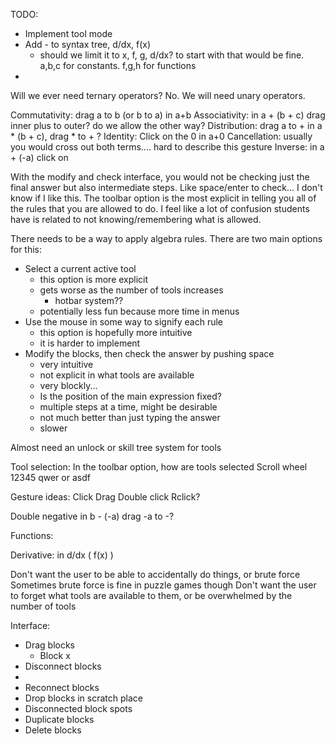 TODO:
- Implement tool mode
- Add - to syntax tree, d/dx, f(x)
  - should we limit it to x, f, g, d/dx? to start with that would be fine. a,b,c for constants. f,g,h for functions
- 

Will we ever need ternary operators? No.
We will need unary operators.

Commutativity: drag a to b (or b to a) in a+b
Associativity: in a + (b + c) drag inner plus to outer? do we allow the other way?
Distribution: drag a to + in a * (b + c), drag * to + ?
Identity: Click on the 0 in a+0
Cancellation: usually you would cross out both terms.... hard to describe this gesture
Inverse: in a + (-a) click on 


With the modify and check interface, you would not be checking just the final answer but also intermediate steps.
Like space/enter to check... 
I don't know if I like this.
The toolbar option is the most explicit in telling you all of the rules that you are allowed to do.
I feel like a lot of confusion students have is related to not knowing/remembering what is allowed.



There needs to be a way to apply algebra rules.
There are two main options for this:
- Select a current active tool
  - this option is more explicit
  - gets worse as the number of tools increases
    - hotbar system??
  - potentially less fun because more time in menus
- Use the mouse in some way to signify each rule
  - this option is hopefully more intuitive
  - it is harder to implement
- Modify the blocks, then check the answer by pushing space
  - very intuitive
  - not explicit in what tools are available
  - very blockly...
  - Is the position of the main expression fixed?
  - multiple steps at a time, might be desirable
  - not much better than just typing the answer
  - slower


Almost need an unlock or skill tree system for tools

Tool selection:
In the toolbar option, how are tools selected
Scroll wheel
12345
qwer or asdf

Gesture ideas:
Click
Drag
Double click
Rclick?



Double negative in b - (-a) drag -a to -?

Functions:


Derivative: in d/dx ( f(x) )


Don't want the user to be able to accidentally do things, or brute force
Sometimes brute force is fine in puzzle games though
Don't want the user to forget what tools are available to them, or be overwhelmed by the number of tools


Interface:
- Drag blocks
  - Block x 
- Disconnect blocks
- 
- Reconnect blocks
- Drop blocks in scratch place
- Disconnected block spots
- Duplicate blocks
- Delete blocks 


